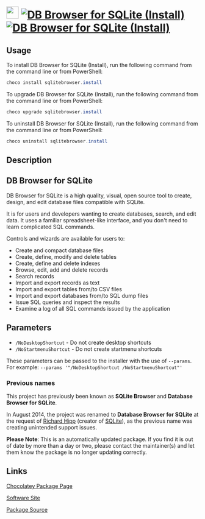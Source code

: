 ﻿# <img src="https://cdn.jsdelivr.net/gh/mkevenaar/chocolatey-packages@49cbd0915acb75d0b982b1a604a00498ff1e76e0/icons/sqlitebrowser.svg" width="32" height="32"/> [![DB Browser for SQLite (Install)](https://img.shields.io/chocolatey/v/sqlitebrowser.install.svg?label=DB+Browser+for+SQLite+(Install))](https://chocolatey.org/packages/sqlitebrowser.install) [![DB Browser for SQLite (Install)](https://img.shields.io/chocolatey/dt/sqlitebrowser.install.svg)](https://chocolatey.org/packages/sqlitebrowser.install)

## Usage

To install DB Browser for SQLite (Install), run the following command from the command line or from PowerShell:

```powershell
choco install sqlitebrowser.install
```

To upgrade DB Browser for SQLite (Install), run the following command from the command line or from PowerShell:

```powershell
choco upgrade sqlitebrowser.install
```

To uninstall DB Browser for SQLite (Install), run the following command from the command line or from PowerShell:

```powershell
choco uninstall sqlitebrowser.install
```

## Description

## DB Browser for SQLite

DB Browser for SQLite is a high quality, visual, open source tool to create, design, and edit database files compatible with SQLite.

It is for users and developers wanting to create databases, search, and edit data. It uses a familiar spreadsheet-like interface, and you don't need to learn complicated SQL commands.

Controls and wizards are available for users to:

* Create and compact database files
* Create, define, modify and delete tables
* Create, define and delete indexes
* Browse, edit, add and delete records
* Search records
* Import and export records as text
* Import and export tables from/to CSV files
* Import and export databases from/to SQL dump files
* Issue SQL queries and inspect the results
* Examine a log of all SQL commands issued by the application

## Parameters

- `/NoDesktopShortcut` - Do not create desktop shortcuts
- `/NoStartmenuShortcut` - Do not create startmenu shortcuts

These parameters can be passed to the installer with the use of `--params`.
For example: `--params '"/NoDesktopShortcut /NoStartmenuShortcut"'`

### Previous names

This project has previously been known as __SQLite Browser__ and __Database Browser for SQLite__.

In August 2014, the project was renamed to __Database Browser for SQLite__ at the request of [Richard Hipp](http://www.hwaci.com/drh) (creator of [SQLite](http://sqlite.org/)), as the previous name was creating unintended support issues.

**Please Note**: This is an automatically updated package. If you find it is
out of date by more than a day or two, please contact the maintainer(s) and
let them know the package is no longer updating correctly.


## Links

[Chocolatey Package Page](https://chocolatey.org/packages/sqlitebrowser.install)

[Software Site](http://sqlitebrowser.org/)

[Package Source](https://github.com/mkevenaar/chocolatey-packages/tree/master/automatic/sqlitebrowser.install)

